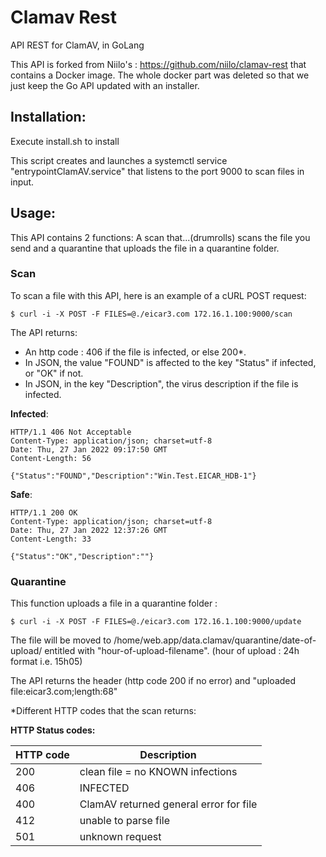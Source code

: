 # Clamav Rest

API REST for ClamAV, in GoLang

This API is forked from Niilo's : https://github.com/niilo/clamav-rest that contains a Docker image. The whole docker part was deleted so that we just keep the Go API updated with an installer.

## **Installation**:
Execute install.sh to install

This script creates and launches a systemctl service "entrypointClamAV.service" that listens to the port 9000 to scan files in input.

## **Usage**:

This API contains 2 functions: A scan that...(drumrolls) scans the file you send and a quarantine that uploads the file in a quarantine folder.

### Scan 

To scan a file with this API, here is an example of a cURL POST request:

`$ curl -i -X POST -F FILES=@./eicar3.com 172.16.1.100:9000/scan`

The API returns: 
- An http code : 406 if the file is infected, or else 200*.
- In JSON, the value "FOUND" is affected to the key "Status" if infected, or "OK" if not.
- In JSON, in the key "Description", the virus description if the file is infected.


**Infected**:

```
HTTP/1.1 406 Not Acceptable
Content-Type: application/json; charset=utf-8
Date: Thu, 27 Jan 2022 09:17:50 GMT
Content-Length: 56

{"Status":"FOUND","Description":"Win.Test.EICAR_HDB-1"}
```
**Safe**:

```
HTTP/1.1 200 OK
Content-Type: application/json; charset=utf-8
Date: Thu, 27 Jan 2022 12:37:26 GMT
Content-Length: 33

{"Status":"OK","Description":""}
```

### Quarantine

This function uploads a file in a quarantine folder :

`$ curl -i -X POST -F FILES=@./eicar3.com 172.16.1.100:9000/update`

The file will be moved to /home/web.app/data.clamav/quarantine/date-of-upload/ entitled with "hour-of-upload-filename". (hour of upload : 24h format i.e. 15h05)

The API returns the header (http code 200 if no error) and "uploaded file:eicar3.com;length:68"

*Different HTTP codes that the scan returns:

**HTTP Status codes:**

| HTTP code | Description |
| ------ | ------ |
| 200 | clean file = no KNOWN infections |
| 406 | INFECTED |
| 400 | ClamAV returned general error for file |
| 412 | unable to parse file |
| 501 | unknown request |
